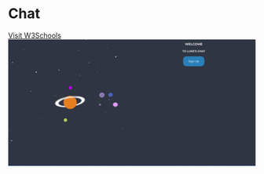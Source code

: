 # Chat
<a href="https://chat-1e6d7.web.app">Visit W3Schools</a>
<img src="https://github.com/LukeGorgadze/Chat/blob/main/src/imgs/chatscreen.png"
     alt="pic"
     style="float: left; margin-right: 10px;" />
